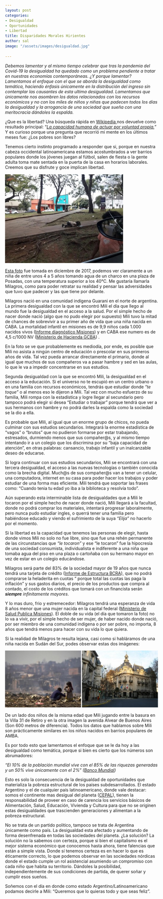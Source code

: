 ```yaml
---
layout: post
categories:
- Desigualdad
- Oportunidades
- Libertad
title: Disparidades Morales Hirientes
author: sal
image: "/assets/images/desigualdad.jpg"

---
```

_Debemos lamentar y al mismo tiempo celebrar que tras la pandemia del Covid-19 la desigualdad ha quedado como un problema pendiente a tratar en nuestras economías contemporáneas. ¿Y porque lamentar? Lamentamos el enfoque con el que se aborda la desigualdad como temática, haciendo énfasis únicamente en la distribución del ingreso sin contemplar las causantes de esta ultima desigualdad. Lamentamos que únicamente nos asombren los datos relacionados con los recursos económicos y no con los miles de niños y niñas que padecen todos los días la desigualdad y la arrogancia de una sociedad que sueña con una meritocracia dándoles la espalda._

¿Que es la libertad? Una búsqueda rápida en [Wikipedia ](https://es.wikipedia.org/)nos devuelve como resultado principal: “[_La capacidad humana de actuar por voluntad propia._](https://es.wikipedia.org/wiki/Libertad)_”_ Y es curioso porque una pregunta que recorrió mi mente en los últimos meses fue: ¿Los pobres son libres?

Tenemos cierto instinto programado a responder que si, porque en nuestra cabeza occidental latinoamericana estamos acostumbrados a ver barrios populares donde los jóvenes juegan al fútbol, salen de fiesta o la gente adulta toma mate sentada en la puerta de la casa en horarios laborales. Creemos que su disfrute y goce implican libertad.

![](/assets/images/misiones.jpg)

[Esta foto](https://www.infobae.com/sociedad/2017/12/19/conmocion-por-la-foto-de-una-nena-que-toma-agua-de-un-charco-en-misiones/) fue tomada en diciembre de 2017, podemos ver claramente a un niña de entre unos 4 a 5 años tomando agua de un charco en una plaza de Posadas, con una temperatura superior a los 40°C. Me gustaría llamarla Milagros, como para poder retratar su realidad y pensar las adversidades que tuvo que padecer y las que tiene por delante.

Milagros nació en una comunidad indígena Guarani en el norte de argentina. La primera desigualdad con la que se encontró Mili el día que llego al mundo fue la desigualdad en el acceso a la salud. Por el simple hecho de nacer donde nació (algo que no pudo elegir por supuesto) Mili tuvo la mitad de chances de sobrevivir a su primer año de vida que una niña nacida en CABA. La mortalidad infantil en misiones es de 9,9 niños cada 1.000 nacidos vivos ([Informe diagnóstico Misiones](https://www.argentina.gob.ar/sites/default/files/20.08.04_informe_mis.pdf)) y en CABA ese numero es de 4,5 c/1000 NV ([Ministerio de Hacienda GCBA](https://www.estadisticaciudad.gob.ar/eyc/wp-content/uploads/2021/12/ir_2021_1619.pdf)) .

En la foto se ve que probablemente es mediodía, por ende, es posible que Mili no asista a ningún centro de educación o prescolar en sus primeros años de vida. Tal vez pueda arrancar directamente el primario, donde al igual que muchos de sus compañeros va a pasar hambre y sed en las aulas, lo que le va a impedir concentrarse en sus estudios.

Segunda desigualdad con la que se encontró Mili, la desigualdad en el acceso a la educación. Si el universo no te escupió en un centro urbano o en una familia con recursos económicos, tendrás que estudiar donde _“te toque”_ o al menos eso le dijeron a Mili. Tal vez con mucho esfuerzo de su familia, Mili rompa con la estadística y logre llegar al secundario pero tampoco podrá elegir si desea “Estudiar o trabajar” porque tendrá que ver a sus hermanos con hambre y no podrá darles la espalda como la sociedad se la dio a ella.

Es probable que Mili, al igual que un enorme grupo de chicos, no pueda culminar con sus estudios secundarios. Integrará la enorme estadística de “vagos” o “brutos” que no pudieron formarse por estar trabajando, estresados, durmiendo menos que sus compañer@s, y al mismo tiempo intentando ir a un colegio que los discrimina por su “baja capacidad de atención”, en otras palabras: cansancio, trabajo infantil y un inalcanzable deseo de educarse.

Si logra continuar con sus estudios secundarios, Mili se encontrará con una tercera desigualdad, el acceso a las nuevas tecnologías o también conocida como la brecha digital. Much@s de sus compañer@s van a tener un celular, una computadora, internet en su casa para poder hacer los trabajos y poder estudiar de una forma mas eficiente. Mili tendrá que soportar las frases como: “Cuando tenia tu edad yo iba a la biblioteca y resolvía todo”.

Aún superando esta interminable lista de desigualdades que a Mili le tocaron por el simple hecho de nacer donde nació, Mili llegará a la facultad, donde no podrá comprar los materiales, intentará progresar laboralmente, pero nunca pudo estudiar ingles, o querrá tener una familia pero habiéndose educado y viendo el sufrimiento de la suya _“Elija”_ no hacerlo por el momento.

Si la libertad es la capacidad que tenemos las personas de elegir, hasta donde vimos Mili no solo no fue libre, sino que fue una rehén permanente de las circunstancias que _“le tocaron”_ y ese “le tocaron” fue la hipocresía de una sociedad consumista, individualista e indiferente a una niña que tomaba agua del piso en una plaza o cartoñaba con su hermano mayor en vez de estar en un colegio educándose.

Milagros será parte del 83% de la sociedad mayor de 19 años que nunca tendrá una tarjeta de crédito ([Informe de Estructura BCRA](http://www.bcra.gob.ar/SistemasFinancierosYdePagos/Entidades_financieras_informacion_estructura.asp?bco=AAA10&tipo=2&Tit=2)), que no podrá comprarse la heladerita en cuotas “ porque total las cuotas las paga la inflación” y sus gastos diarios, el precio de los productos que compra al contado, el costo de los créditos que tomará con un financista serán **_siempre_** _infinitamente mayores_.

Y lo mas duro, frio y estremecedor: Milagros tendrá una esperanza de vida 8 años menor que una mujer nacida en la capital federal ([Ministerio de Salud Publica Misiones](https://salud.misiones.gob.ar/wp-content/uploads/2020/03/Panel-Misiones-2018-Parte-I.pdf)). El doble de su vida (el día que tomaron la foto) no lo va a vivir, por el simple hecho de ser mujer, de haber nacido donde nació, por ser miembro de una comunidad indígena o por ser pobre, no importa, 8 años que tendrá menos para hacer con su vida lo que quiera.

Si la realidad de Milagros te resulta lejana, casi como si habláramos de una niña nacida en Sudán del Sur, podes observar estas dos imágenes:

![](/assets/images/retiro.jpg)

De un lado dos niños de la misma edad que Mili jugando entre la basura en la Villa 31 de Retiro y en la otra imagen la avenida Alvear de Buenos Aires (Son 600 metros de diferencia). Todos los datos que hablamos sobre Mili son prácticamente similares en los niños nacidos en barrios populares de AMBA.

Es por todo esto que lamentamos el enfoque que se le da hoy a las desigualdad como temática, porque si bien es cierto que los números son abrumadores:

_“El 10% de la población mundial vive con el 85% de las riquezas generadas y un 50% vive únicamente con el 2%” (_[_Banco Mundial_](https://www.bancomundial.org/es/news/press-release/2018/10/17/nearly-half-the-world-lives-on-less-than-550-a-day)_)_

Esto es solo la consecuencia de la desigualdad de oportunidades que materializa la pobreza estructural de los países subdesarrollados. El estado Argentino y el de cualquier país latinoamericano, donde vale destacar: somos el continente mas desigual del planeta ([CEPAL](https://www.cepal.org/es/comunicados/cepal-pese-avances-recientes-america-latina-sigue-siendo-la-region-mas-desigual-mundo)), tienen la responsabilidad de proveer en caso de carencia los servicios básicos de Alimentación, Salud, Educación, Vivienda y Cultura para que no se originen estas desigualdades que trascienden generaciones y alimentan a la pobreza estructural.

No se trata de un partido politico, tampoco se trata de Argentina únicamente como país. La desigualdad esta afectado y aumentando de forma desenfrenada en todas las sociedades del planeta. ¿La solución? La solución no la sabemos con certeza, porque si bien el capitalismo es el mejor sistema económico que conocemos hasta ahora, tiene falencias que están a simple vista. Donde sí tenemos certeza es en hacer lo que es éticamente correcto, lo que podemos observar en las sociedades nórdicas donde el estado cumple un rol asistencial asumiendo un compromiso con cada niño que habita su territorio. Dándoles la posibilidad, independientemente de sus condiciones de partida, de querer soñar y cumplir esos sueños.

Soñemos con el día en donde como estado Argentino/Latinoamericano podamos decirle a Mili: “Queremos que lo quieras todo y que seas feliz”.